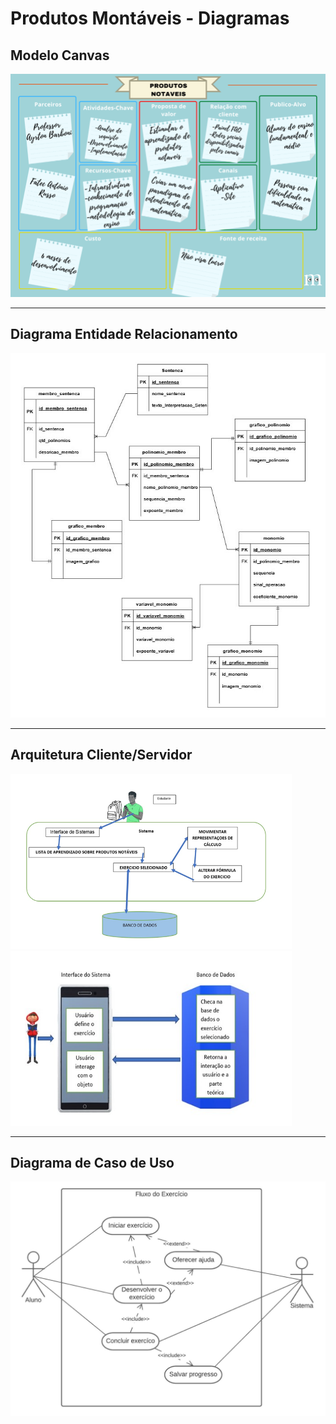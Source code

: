 # Produtos Montáveis - Diagramas

## Modelo Canvas

[![Modelo Canvas](./assets/modelo-canvas.png)]()

---

## Diagrama Entidade Relacionamento

[![Modelo DER](./assets/diagrama-entidade-relacionamento.jpg)]()

---

## Arquitetura Cliente/Servidor

<div> 
    <img src="./assets/arquitetura/arquitetura-cliente-servidor-v1.png" alt="arquitetura cliente/servidor versão 1" width="450px" height="280px">
    <img src="./assets/arquitetura/arquitetura-cliente-servidor-v2.jpg" alt="arquitetura cliente/servidor versão 2" width="450px" height="280px">
</div>

---

## Diagrama de Caso de Uso

 <img src="./assets/caso-de-uso-fluxo-exercicio.jpg" alt="caso de uso" width="900px">

